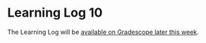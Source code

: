 # Learning Log 10

The Learning Log will be [available on Gradescope later this week](https://www.gradescope.ca/courses/5038).